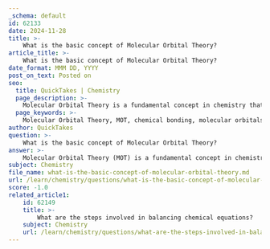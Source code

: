 ```yaml
---
_schema: default
id: 62133
date: 2024-11-28
title: >-
    What is the basic concept of Molecular Orbital Theory?
article_title: >-
    What is the basic concept of Molecular Orbital Theory?
date_format: MMM DD, YYYY
post_on_text: Posted on
seo:
  title: QuickTakes | Chemistry
  page_description: >-
    Molecular Orbital Theory is a fundamental concept in chemistry that describes the behavior of electrons in molecules, focusing on the formation of molecular orbitals from atomic orbitals, the delocalization of electrons, and its applications in understanding chemical bonding and molecular properties.
  page_keywords: >-
    Molecular Orbital Theory, MOT, chemical bonding, molecular orbitals, bonding, antibonding, energy level diagrams, bond order, electron delocalization, diatomic molecules, paramagnetic properties, electronic structure
author: QuickTakes
question: >-
    What is the basic concept of Molecular Orbital Theory?
answer: >-
    Molecular Orbital Theory (MOT) is a fundamental concept in chemistry that provides a comprehensive understanding of chemical bonding by describing the behavior of electrons in molecules. Unlike the Valence Bond Theory, which assigns electrons to individual chemical bonds, MOT treats electrons as delocalized entities that move under the influence of the atomic nuclei of the entire molecule.\n\nKey concepts of Molecular Orbital Theory include:\n\n1. **Molecular Orbitals**: In MOT, electrons occupy molecular orbitals that are formed from the combination of atomic orbitals. These molecular orbitals can extend over multiple atoms in a molecule, allowing for a more accurate representation of electron distribution. The two main types of molecular orbitals are bonding and antibonding orbitals. Bonding molecular orbitals are formed by the in-phase combination of atomic wave functions, resulting in a lower energy state, while antibonding orbitals are formed by out-of-phase combinations, leading to a higher energy state.\n\n2. **Energy Level Diagrams**: The energy levels of molecular orbitals can be represented in energy level diagrams, which illustrate the relative energies of the bonding and antibonding orbitals. The arrangement of these orbitals is crucial for understanding the stability and reactivity of molecules.\n\n3. **Bond Order Calculation**: The bond order, which indicates the strength and stability of a bond, can be calculated using the formula:\n   $$\n   \text{Bond Order} = \frac{(N_b - N_a)}{2}\n   $$\n   where $N_b$ is the number of electrons in bonding orbitals and $N_a$ is the number of electrons in antibonding orbitals. A higher bond order generally corresponds to a stronger bond.\n\n4. **Delocalization of Electrons**: MOT accounts for the delocalization of electrons, particularly in molecules with resonance structures, such as benzene. In these cases, electrons in π orbitals can be spread out over long distances, contributing to the unique properties of these molecules, such as their color and stability.\n\n5. **Applications to Diatomic Molecules**: MOT is particularly useful for analyzing diatomic molecules, where it can predict magnetic properties and bond lengths based on the arrangement of molecular orbitals. For example, the molecular orbital configuration of oxygen (O2) reveals that it is paramagnetic due to the presence of unpaired electrons in its molecular orbitals.\n\nOverall, Molecular Orbital Theory is a powerful tool for understanding the electronic structure of molecules and predicting their chemical behavior, making it a cornerstone of modern chemistry.
subject: Chemistry
file_name: what-is-the-basic-concept-of-molecular-orbital-theory.md
url: /learn/chemistry/questions/what-is-the-basic-concept-of-molecular-orbital-theory
score: -1.0
related_article1:
    id: 62149
    title: >-
        What are the steps involved in balancing chemical equations?
    subject: Chemistry
    url: /learn/chemistry/questions/what-are-the-steps-involved-in-balancing-chemical-equations
---
```


&nbsp;